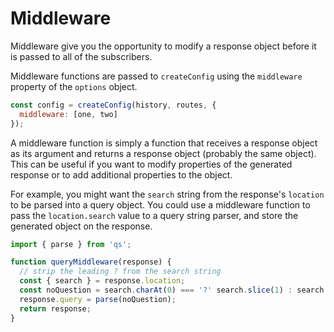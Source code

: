 # Middleware

Middleware give you the opportunity to modify a response object before it is passed to all of the subscribers.

Middleware functions are passed to `createConfig` using the `middleware` property of the `options` object.

```js
const config = createConfig(history, routes, {
  middleware: [one, two]
});
```

A middleware function is simply a function that receives a response object as its argument and returns a response object (probably the same object). This can be useful if you want to modify properties of the generated response or to add additional properties to the object.

For example, you might want the `search` string from the response's `location` to be parsed into a query object. You could use a middleware function to pass the `location.search` value to a query string parser, and store the generated object on the response.

```js
import { parse } from 'qs';

function queryMiddleware(response) {
  // strip the leading ? from the search string
  const { search } = response.location;
  const noQuestion = search.charAt(0) === '?' search.slice(1) : search
  response.query = parse(noQuestion);
  return response;
}
```

